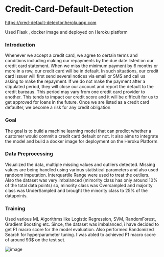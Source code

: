 # Credit-Card-Default-Detection



https://cred-default-detector.herokuapp.com


Used Flask , docker image and deployed on Heroku platform


### Introduction
Whenever we accept a credit card, we agree to certain terms and conditions including making our repayments by the due date listed on our credit card statement. When we miss the minimum payment by 6 months or more in a row, our credit card will be in default. In such situations, our credit card issuer will first send several notices via email or SMS and call us asking to make the repayment. If we do not make the payment after a stipulated period, they will close our account and report the default to the credit bureaus. This period may vary from one credit card provider to another. This tends to impact our credit score and it will be difficult for us to get approved for loans in the future. Once we are listed as a credit card defaulter, we become a risk for any credit obligation. 

### Goal
   The goal is to build a machine learning model that can predict whether a customer would commit a credit card default or not. It also aims to integrate the model and build a docker image for deployment on the Heroku Platform.
   
### Data Preprocessing
Visualized the data, multiple missing values and outliers detected. Missing values are being handled using various statistical parameters and also used randoom imputation. Interquartile Range were used to treat the outliers. Also the dataset was very imbalanced (mimority class has only around 10% of the total data points) so, minority class was Oversampled and majority class was UnderSampled and brought the minority class to 25% of the datapoints.

### Training 
 Used various ML Algorithms like Logistic Regression, SVM, RandomForest, Gradient Boosting etc. Since, the dataset was imbalanced, i have decided to get F1 macro score for the model evaluation. Also performed Randomized Search for hyperparameter tuning. I was abled to achieved F1 macro score of around 93$ on the test set.
 
 ![image](https://user-images.githubusercontent.com/96677288/172863243-38ac5fef-ce37-4ccf-9d26-f61b6b58d80d.png)

   
